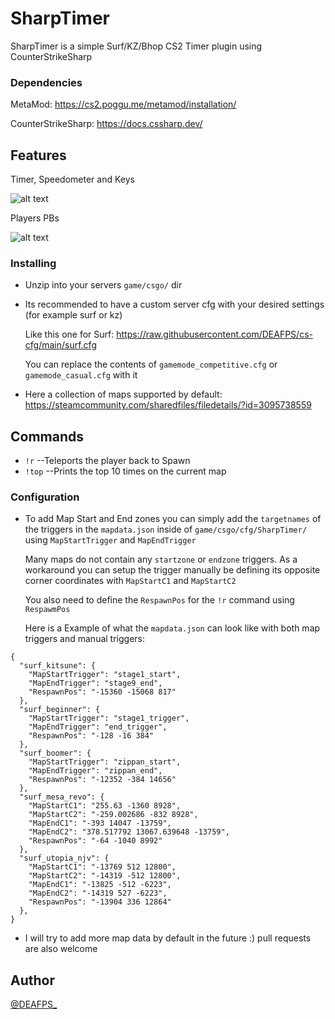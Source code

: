 # SharpTimer
SharpTimer is a simple Surf/KZ/Bhop CS2 Timer plugin using CounterStrikeSharp

### Dependencies

MetaMod: https://cs2.poggu.me/metamod/installation/

CounterStrikeSharp: https://docs.cssharp.dev/

## Features
Timer, Speedometer and Keys

![alt text](https://i.imgur.com/Y2BGvwd.png)

Players PBs

![alt text](https://i.imgur.com/9Sfhq0S.png)

### Installing

* Unzip into your servers `game/csgo/` dir
* Its recommended to have a custom server cfg with your desired settings (for example surf or kz)
  
  Like this one for Surf: https://raw.githubusercontent.com/DEAFPS/cs-cfg/main/surf.cfg
  
  You can replace the contents of `gamemode_competitive.cfg` or `gamemode_casual.cfg` with it
  
* Here a collection of maps supported by default: https://steamcommunity.com/sharedfiles/filedetails/?id=3095738559

## Commands
- `!r` --Teleports the player back to Spawn
- `!top` --Prints the top 10 times on the current map

### Configuration

* To add Map Start and End zones you can simply add the `targetnames` of the triggers in the `mapdata.json` inside of `game/csgo/cfg/SharpTimer/` using `MapStartTrigger` and  `MapEndTrigger`


  Many maps do not contain any `startzone` or `endzone` triggers. As a workaround you can setup the trigger manually be defining its opposite corner coordinates with `MapStartC1` and `MapStartC2`

  You also need to define the `RespawnPos` for the `!r` command using `RespawmPos`

  Here is a Example of what the `mapdata.json` can look like with both map triggers and manual triggers:

  
```
{
  "surf_kitsune": {
    "MapStartTrigger": "stage1_start",
    "MapEndTrigger": "stage9_end",
    "RespawnPos": "-15360 -15068 817"
  },
  "surf_beginner": {
    "MapStartTrigger": "stage1_trigger",
    "MapEndTrigger": "end_trigger",
    "RespawnPos": "-128 -16 384"
  },
  "surf_boomer": {
    "MapStartTrigger": "zippan_start",
    "MapEndTrigger": "zippan_end",
    "RespawnPos": "-12352 -384 14656"
  },
  "surf_mesa_revo": {
    "MapStartC1": "255.63 -1360 8928",
    "MapStartC2": "-259.002686 -832 8928",
    "MapEndC1": "-393 14047 -13759",
    "MapEndC2": "378.517792 13067.639648 -13759",
    "RespawnPos": "-64 -1040 8992"
  },
  "surf_utopia_njv": {
    "MapStartC1": "-13769 512 12800",
    "MapStartC2": "-14319 -512 12800",
    "MapEndC1": "-13825 -512 -6223",
    "MapEndC2": "-14319 527 -6223",
    "RespawnPos": "-13904 336 12864"
  },
}
```
* I will try to add more map data by default in the future :) pull requests are also welcome

## Author
[@DEAFPS_](https://twitter.com/deafps_)
